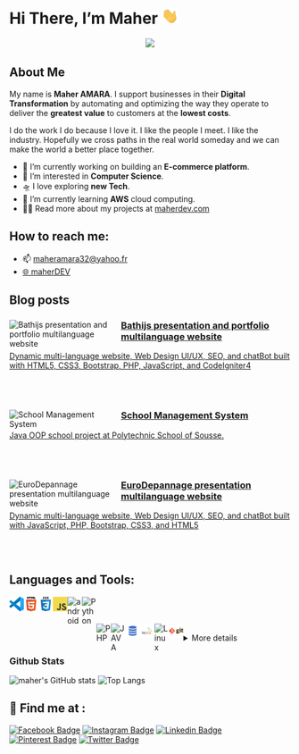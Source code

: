 <h1>Hi There, I’m Maher <img src="https://raw.githubusercontent.com/ABSphreak/ABSphreak/master/gifs/Hi.gif" width="30px"></h1>
<p align="center">
  <a href="https://maherdev.com" class="center" target="_blank"><img src="https://remakelearning.org/wp-content/uploads/2020/01/122.gif" width="500"></a>
</p>

## About Me
  My name is **Maher AMARA**. I support businesses in their **Digital Transformation** by automating and optimizing the way they operate to deliver the **greatest value** to customers at the **lowest costs**.
  
  I do the work I do because I love it. I like the people I meet. I like the industry. Hopefully we cross paths in the real world someday and we can make   the world a better place together.


- 🔭 I’m currently working on building an **E-commerce platform**.
- 👀 I’m interested in **Computer Science**.
- 🛸 I love exploring **new Tech**.
- 🌱 I’m currently learning **AWS** cloud computing.
- 👨‍💻 Read more about my projects at [maherdev.com](https://maherdev.com/project/)

## How to reach me: 
  - 📫 maheramara32@yahoo.fr
  - [:globe_with_meridians: maherDEV](https://maherdev.com)

## Blog posts
<a target="_blank" href="https://maherdev.com/project/viewproject/bathijs-presentation-portfolio-multilanguage-website/">
  <div>
    <img src="https://maherdev.com/assets/articles/bathijs-presentation-and-portfolio-multilanguage-website/bathijs-website.png" alt="Bathijs presentation and portfolio multilanguage website" width=200 align="left">
    <h3>Bathijs presentation and portfolio multilanguage website</h3>
    <p>Dynamic multi-language website, Web Design UI/UX, SEO, and chatBot built with HTML5, CSS3, Bootstrap, PHP, JavaScript, and CodeIgniter4</p>
  </div>
</a>
<br>
<br>
<a target="_blank" href="https://maherdev.com/project/viewproject/school-management-system/">
  <div>
    <img src="https://maherdev.com/assets/articles/school-management-system/schoolManagementSystem.png" alt="School Management System" width=200 align="left">
    <h3>School Management System</h3>
    <p>Java OOP school project at Polytechnic School of Sousse.</p>
  </div>
</a>
<br>
<br>
<a target="_blank" href="https://maherdev.com/project/viewproject/eurodepannage/">
  <div>
    <img src="https://maherdev.com/assets/articles/eurodepannage/eurodepannage.png" alt="EuroDepannage presentation multilanguage website" width=200 align="left">
    <h3>EuroDepannage presentation multilanguage website</h3>
    <p>Dynamic multi-language website, Web Design UI/UX, SEO, and chatBot built with JavaScript, PHP, Bootstrap, CSS3, and HTML5</p>
  </div>
</a>
<br>
<br>

## Languages and Tools:

<p>
<img align="left" alt="Visual Studio Code" width="26px" src="https://raw.githubusercontent.com/github/explore/80688e429a7d4ef2fca1e82350fe8e3517d3494d/topics/visual-studio-code/visual-studio-code.png" />
<img align="left" alt="HTML5" width="26px" src="https://raw.githubusercontent.com/github/explore/80688e429a7d4ef2fca1e82350fe8e3517d3494d/topics/html/html.png" />
<img align="left" alt="CSS3" width="26px" src="https://raw.githubusercontent.com/github/explore/80688e429a7d4ef2fca1e82350fe8e3517d3494d/topics/css/css.png" />
<img align="left" alt="JavaScript" width="26px" src="https://raw.githubusercontent.com/github/explore/80688e429a7d4ef2fca1e82350fe8e3517d3494d/topics/javascript/javascript.png" />
<img align="left" alt="android" width="26px" src="https://user-images.githubusercontent.com/58654884/116001382-1a7a0000-a5ec-11eb-8a27-7c3e19169f5c.png" />
<img align="left" alt="Python" width="26px" src="https://user-images.githubusercontent.com/38113942/115968039-982b0680-a52d-11eb-8dfc-69753ce0db90.png" />
</p>
<br>
<br>
<p>
<img align="left" alt="PHP" width="26px" src="https://user-images.githubusercontent.com/38113942/115968061-c1e42d80-a52d-11eb-9331-e0f4e4f510ed.png" />
<img align="left" alt="JAVA" width="26px" src="https://user-images.githubusercontent.com/38113942/115968082-e50edd00-a52d-11eb-9b81-4850d6ad1c75.png" />
<img align="left" alt="SQL" width="26px" src="https://raw.githubusercontent.com/github/explore/80688e429a7d4ef2fca1e82350fe8e3517d3494d/topics/sql/sql.png" />
<img align="left" alt="MSL" width="26px" src="https://raw.githubusercontent.com/github/explore/80688e429a7d4ef2fca1e82350fe8e3517d3494d/topics/mysql/mysql.png" />
<img align="left" alt="Linux" width="26px" src="https://user-images.githubusercontent.com/38113942/115967881-fe635980-a52c-11eb-8d64-4e8c87e93e17.png" />
<img align="left" alt="Git" width="26px" src="https://raw.githubusercontent.com/github/explore/80688e429a7d4ef2fca1e82350fe8e3517d3494d/topics/git/git.png" />
</p>
<br>


<details>
  <summary>
    More details
  </summary>

<br >

  ## Programming Languages
  ![JavaScript](https://img.shields.io/badge/javascript-%23323330.svg?style=for-the-badge&logo=javascript&logoColor=%23F7DF1E)
  ![HTML5](https://img.shields.io/badge/html5-%23E34F26.svg?style=for-the-badge&logo=html5&logoColor=white)
  ![CSS3](https://img.shields.io/badge/css3-%231572B6.svg?style=for-the-badge&logo=css3&logoColor=white)
  ![Python](https://img.shields.io/badge/python-%2314354C.svg?style=for-the-badge&logo=python&logoColor=white)
  ![C](https://img.shields.io/badge/c-%2300599C.svg?style=for-the-badge&logo=c&logoColor=white)
  ![Java](https://img.shields.io/badge/java-%23ED8B00.svg?style=for-the-badge&logo=java&logoColor=white)
  ![PHP](https://img.shields.io/badge/php-%23777BB4.svg?style=for-the-badge&logo=php&logoColor=white)
  
  ## Frameworks, Platforms and Libraries
  ![React](https://img.shields.io/badge/react-%2320232a.svg?style=for-the-badge&logo=react&logoColor=%2361DAFB)
  ![React Native](https://img.shields.io/badge/react_native-%2320232a.svg?style=for-the-badge&logo=react&logoColor=%2361DAFB)
  ![Bootstrap](https://img.shields.io/badge/bootstrap-%23563D7C.svg?style=for-the-badge&logo=bootstrap&logoColor=white)
  ![jQuery](https://img.shields.io/badge/jquery-%230769AD.svg?style=for-the-badge&logo=jquery&logoColor=white)
  ![Django](https://img.shields.io/badge/django-%23092E20.svg?style=for-the-badge&logo=django&logoColor=white)
  ![Flask](https://img.shields.io/badge/flask-%23000.svg?style=for-the-badge&logo=flask&logoColor=white)
  ![Electron.js](https://img.shields.io/badge/Electron-191970?style=for-the-badge&logo=Electron&logoColor=white)
  
  ## IDEs/Editors
  ![Visual Studio Code](https://img.shields.io/badge/VisualStudioCode-0078d7.svg?style=for-the-badge&logo=visual-studio-code&logoColor=white)
  ![IntelliJ IDEA](https://img.shields.io/badge/IntelliJIDEA-000000.svg?style=for-the-badge&logo=intellij-idea&logoColor=white)
  ![NetBeans IDE](https://img.shields.io/badge/NetBeansIDE-1B6AC6.svg?style=for-the-badge&logo=apache-netbeans-ide&logoColor=white)
  ![Sublime Text](https://img.shields.io/badge/sublime_text-%23575757.svg?style=for-the-badge&logo=sublime-text&logoColor=important)
  ![PhpStorm](https://img.shields.io/badge/phpstorm-143?style=for-the-badge&logo=phpstorm&logoColor=black&color=black&labelColor=darkorchid)
  ![PyCharm](https://img.shields.io/badge/pycharm-143?style=for-the-badge&logo=pycharm&logoColor=black&color=black&labelColor=green)
  ![WebStorm](https://img.shields.io/badge/webstorm-143?style=for-the-badge&logo=webstorm&logoColor=white&color=black)
  
  ## Version Control
  ![Git](https://img.shields.io/badge/git-%23F05033.svg?style=for-the-badge&logo=git&logoColor=white)
  ![GitHub](https://img.shields.io/badge/github-%23121011.svg?style=for-the-badge&logo=github&logoColor=white)
  
  ## Hosting/SaaS
  ![AWS](https://img.shields.io/badge/AWS-%23FF9900.svg?style=for-the-badge&logo=amazon-aws&logoColor=white)
  ![Google Cloud](https://img.shields.io/badge/GoogleCloud-%234285F4.svg?style=for-the-badge&logo=google-cloud&logoColor=white)
  ![Azure](https://img.shields.io/badge/azure-%230072C6.svg?style=for-the-badge&logo=azure-devops&logoColor=white)
  ![Heroku](https://img.shields.io/badge/heroku-%23430098.svg?style=for-the-badge&logo=heroku&logoColor=white)
  
  ## Servers
  ![Apache](https://img.shields.io/badge/apache-%23D42029.svg?style=for-the-badge&logo=apache&logoColor=white)
  ![Nginx](https://img.shields.io/badge/nginx-%23009639.svg?style=for-the-badge&logo=nginx&logoColor=white)
  
  ## Databases
  ![MySQL](https://img.shields.io/badge/mysql-%2300f.svg?style=for-the-badge&logo=mysql&logoColor=white)
  ![Postgres](https://img.shields.io/badge/postgres-%23316192.svg?style=for-the-badge&logo=postgresql&logoColor=white)
  ![MongoDB](https://img.shields.io/badge/MongoDB-%234ea94b.svg?style=for-the-badge&logo=mongodb&logoColor=white)
  ![SQLite](https://img.shields.io/badge/sqlite-%2307405e.svg?style=for-the-badge&logo=sqlite&logoColor=white)
  ![MariaDB](https://img.shields.io/badge/MariaDB-003545?style=for-the-badge&logo=mariadb&logoColor=white)
  
  ## ML/DL
  ![TensorFlow](https://img.shields.io/badge/TensorFlow-%23FF6F00.svg?style=for-the-badge&logo=TensorFlow&logoColor=white)
  ![scikit-learn](https://img.shields.io/badge/scikit--learn-%23F7931E.svg?style=for-the-badge&logo=scikit-learn&logoColor=white)
  ![PyTorch](https://img.shields.io/badge/PyTorch-%23EE4C2C.svg?style=for-the-badge&logo=PyTorch&logoColor=white)
  ![Pandas](https://img.shields.io/badge/pandas-%23150458.svg?style=for-the-badge&logo=pandas&logoColor=white)
  ![NumPy](https://img.shields.io/badge/numpy-%23013243.svg?style=for-the-badge&logo=numpy&logoColor=white)
  ![SciPy](https://img.shields.io/badge/SciPy-%230C55A5.svg?style=for-the-badge&logo=scipy&logoColor=%white)
  
  ## Operating System
  ![Linux](https://img.shields.io/badge/Linux-FCC624?style=for-the-badge&logo=linux&logoColor=black)
  ![Ubuntu](https://img.shields.io/badge/Ubuntu-E95420?style=for-the-badge&logo=ubuntu&logoColor=white)
  ![Fedora](https://img.shields.io/badge/Fedora-294172?style=for-the-badge&logo=fedora&logoColor=white)
  ![Kali](https://img.shields.io/badge/Kali-268BEE?style=for-the-badge&logo=kalilinux&logoColor=white)
  ![Debian](https://img.shields.io/badge/Debian-D70A53?style=for-the-badge&logo=debian&logoColor=white)
  ![Windows 10](https://img.shields.io/badge/Windows-0078D6?style=for-the-badge&logo=windows&logoColor=white)
  ![Android](https://img.shields.io/badge/Android-3DDC84?style=for-the-badge&logo=android&logoColor=white)
  ![IOS](https://img.shields.io/badge/iOS-000000?style=for-the-badge&logo=ios&logoColor=white)
  
  ## Other
  ![Docker](https://img.shields.io/badge/docker-%230db7ed.svg?style=for-the-badge&logo=docker&logoColor=white)
  ![Kubernetes](https://img.shields.io/badge/kubernetes-%23326ce5.svg?style=for-the-badge&logo=kubernetes&logoColor=white)
  ![Arduino](https://img.shields.io/badge/-Arduino-00979D?style=for-the-badge&logo=Arduino&logoColor=white)
  ![Trello](https://img.shields.io/badge/Trello-%23026AA7.svg?style=for-the-badge&logo=Trello&logoColor=white)
  ![Postman](https://img.shields.io/badge/Postman-FF6C37?style=for-the-badge&logo=postman&logoColor=red)

  
</details>

### Github Stats

<p><img src="https://github-readme-stats.vercel.app/api?username=maher-amara&amp;show_icons=true&amp;count_private=true" alt="maher's GitHub stats" style="max-width: 480px;">
<img src="https://github-readme-stats.vercel.app/api/top-langs/?username=maher-amara&amp;layout=compact&amp;langs_count=8" alt="Top Langs" style="max-width: 100%;"></p>

## 🙌 Find me at :
[![Facebook Badge](https://img.shields.io/badge/Facebook-1877F2?style=for-the-badge&logo=facebook&logoColor=white&link=https://www.facebook.com/maher.amara32)](https://www.facebook.com/maher.amara32)
[![Instagram Badge](https://img.shields.io/badge/Instagram-E4405F?style=for-the-badge&logo=instagram&logoColor=white&link=https://www.instagram.com/maher.amara1/)](https://www.instagram.com/maher.amara1/)
[![Linkedin Badge](https://img.shields.io/badge/LinkedIn-0077B5?style=for-the-badge&logo=linkedin&logoColor=white&link=https://www.linkedin.com/in/maher-amara/)](https://www.linkedin.com/in/maher-amara/)
[![Pinterest Badge](https://img.shields.io/badge/Pinterest-%23E60023.svg?&style=for-the-badge&logo=Pinterest&logoColor=white&link=https://www.pinterest.com/meheramara)](https://www.pinterest.com/meheramara)
[![Twitter Badge](https://img.shields.io/badge/Twitter-1DA1F2?style=for-the-badge&logo=twitter&logoColor=white&link=https://twitter.com/maheramara1)](https://twitter.com/maheramara1)
